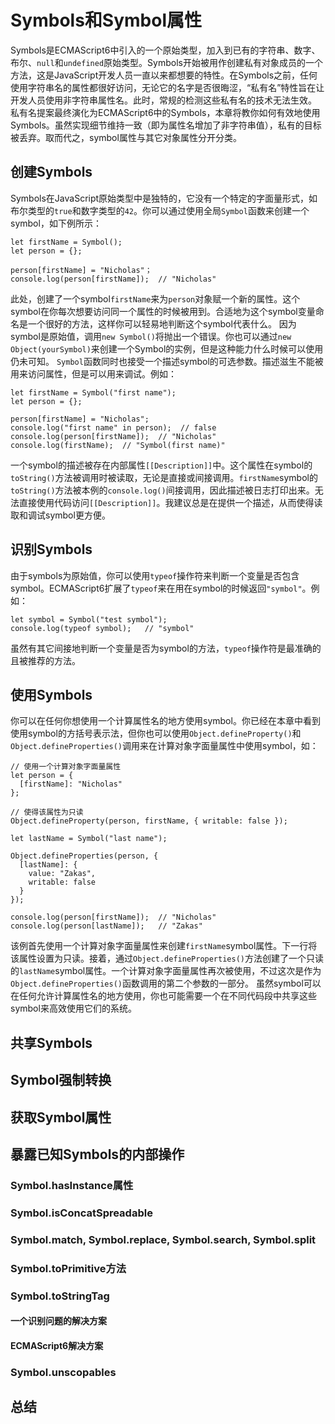 # Symbols和Symbol属性
Symbols是ECMAScript6中引入的一个原始类型，加入到已有的字符串、数字、布尔、`null`和`undefined`原始类型。Symbols开始被用作创建私有对象成员的一个方法，这是JavaScript开发人员一直以来都想要的特性。在Symbols之前，任何使用字符串名的属性都很好访问，无论它的名字是否很晦涩，“私有名”特性旨在让开发人员使用非字符串属性名。此时，常规的检测这些私有名的技术无法生效。
私有名提案最终演化为ECMAScript6中的Symbols，本章将教你如何有效地使用Symbols。虽然实现细节维持一致（即为属性名增加了非字符串值），私有的目标被丢弃。取而代之，symbol属性与其它对象属性分开分类。
## 创建Symbols
Symbols在JavaScript原始类型中是独特的，它没有一个特定的字面量形式，如布尔类型的`true`和数字类型的`42`。你可以通过使用全局`Symbol`函数来创建一个symbol，如下例所示：
```
let firstName = Symbol();
let person = {};

person[firstName] = "Nicholas"；
console.log(person[firstName]);  // "Nicholas"
```
此处，创建了一个symbol`firstName`来为`person`对象赋一个新的属性。这个symbol在你每次想要访问同一个属性的时候被用到。合适地为这个symbol变量命名是一个很好的方法，这样你可以轻易地判断这个symbol代表什么。
因为symbol是原始值，调用`new Symbol()`将抛出一个错误。你也可以通过`new Object(yourSymbol)`来创建一个Symbol的实例，但是这种能力什么时候可以使用仍未可知。
`Symbol`函数同时也接受一个描述symbol的可选参数。描述滋生不能被用来访问属性，但是可以用来调试。例如：
```
let firstName = Symbol("first name");
let person = {};

person[firstName] = "Nicholas";
console.log("first name" in person);  // false
console.log(person[firstName]);  // "Nicholas"
console.log(firstName);  // "Symbol(first name)"
```
一个symbol的描述被存在内部属性`[[Description]]`中。这个属性在symbol的`toString()`方法被调用时被读取，无论是直接或间接调用。`firstName`symbol的`toString()`方法被本例的`console.log()`间接调用，因此描述被日志打印出来。无法直接使用代码访问`[[Description]]`。我建议总是在提供一个描述，从而使得读取和调试symbol更方便。
## 识别Symbols
由于symbols为原始值，你可以使用`typeof`操作符来判断一个变量是否包含symbol。ECMAScript6扩展了`typeof`来在用在symbol的时候返回`"symbol"`。例如：
```
let symbol = Symbol("test symbol");
console.log(typeof symbol);   // "symbol"
```
虽然有其它间接地判断一个变量是否为symbol的方法，`typeof`操作符是最准确的且被推荐的方法。
## 使用Symbols
你可以在任何你想使用一个计算属性名的地方使用symbol。你已经在本章中看到使用symbol的方括号表示法，但你也可以使用`Object.defineProperty()`和`Object.defineProperties()`调用来在计算对象字面量属性中使用symbol，如：
```
// 使用一个计算对象字面量属性
let person = {
  [firstName]: "Nicholas"
};

// 使得该属性为只读
Object.defineProperty(person, firstName, { writable: false });

let lastName = Symbol("last name");

Object.defineProperties(person, {
  [lastName]: {
    value: "Zakas",
    writable: false
  }
});

console.log(person[firstName]);  // "Nicholas"
console.log(person[lastName]);   // "Zakas"
```
该例首先使用一个计算对象字面量属性来创建`firstName`symbol属性。下一行将该属性设置为只读。接着，通过`Object.defineProperties()`方法创建了一个只读的`lastName`symbol属性。一个计算对象字面量属性再次被使用，不过这次是作为`Object.defineProperties()`函数调用的第二个参数的一部分。
虽然symbol可以在任何允许计算属性名的地方使用，你也可能需要一个在不同代码段中共享这些symbol来高效使用它们的系统。
## 共享Symbols
## Symbol强制转换
## 获取Symbol属性
## 暴露已知Symbols的内部操作
### Symbol.hasInstance属性
### Symbol.isConcatSpreadable
### Symbol.match, Symbol.replace, Symbol.search, Symbol.split
### Symbol.toPrimitive方法
### Symbol.toStringTag
#### 一个识别问题的解决方案
#### ECMAScript6解决方案
### Symbol.unscopables
## 总结
